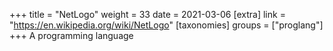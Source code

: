 +++
title = "NetLogo"
weight = 33
date = 2021-03-06
[extra]
link = "https://en.wikipedia.org/wiki/NetLogo"
[taxonomies]
groups = ["proglang"]
+++
A programming language

